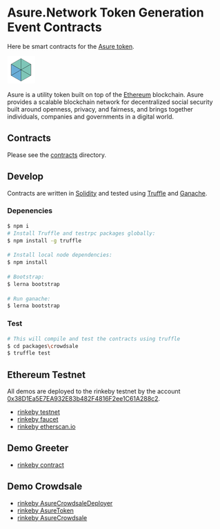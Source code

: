 # Asure.Network Token Generation Event Contracts

Here be smart contracts for the [Asure token][asure token].

![Asure Token](asure.network.png)

Asure is a utility token built on top of the [Ethereum][ethereum] blockchain.
Asure provides a scalable blockchain network for decentralized social security 
built around openness, privacy, and fairness, and brings together individuals, 
companies and governments in a digital world.

## Contracts

Please see the [contracts](packages/crowdsale/contracts/) directory.

## Develop

Contracts are written in [Solidity][solidity] and tested using [Truffle][truffle] and [Ganache][ganache].

### Depenencies

```bash
$ npm i
# Install Truffle and testrpc packages globally:
$ npm install -g truffle

# Install local node dependencies:
$ npm install

# Bootstrap:
$ lerna bootstrap

# Run ganache:
$ lerna bootstrap
```

### Test

```bash
# This will compile and test the contracts using truffle
$ cd packages\crowdsale
$ truffle test
```



## Ethereum Testnet

All demos are deployed to the rinkeby testnet by the 
account [0x38D1Ea5E7EA932E83b482F4816F2ee1C61A288c2](https://rinkeby.etherscan.io/address/0x38d1ea5e7ea932e83b482f4816f2ee1c61a288c2).

- [rinkeby testnet](https://www.rinkeby.io)
- [rinkeby faucet](https://faucet.rinkeby.io/)
- [rinkeby etherscan.io](https://rinkeby.etherscan.io/address/0x38d1ea5e7ea932e83b482f4816f2ee1c61a288c2)

## Demo Greeter

- [rinkeby contract](https://rinkeby.etherscan.io/address/0xb91a3777701a8fbcbd93171ff1aed77a972a1ae8)

## Demo Crowdsale

- [rinkeby AsureCrowdsaleDeployer](https://rinkeby.etherscan.io/address/0x5662337827c8f0E5D0dabD780A508354670AbAFe)
- [rinkeby AsureToken](https://rinkeby.etherscan.io/address/0x4CA1f43F010F3bF9faBaBA641c4847A3dE4Bd846)
- [rinkeby AsureCrowdsale](https://rinkeby.etherscan.io/address/0x848970E1b36d7BDE2375EbE6C556e48b030f9025)


[asure token]: https://asure.network
[ethereum]: https://www.ethereum.org/

[solidity]: https://solidity.readthedocs.io/en/develop/
[truffle]: http://truffleframework.com/
[ganache]: https://truffleframework.com/ganache
